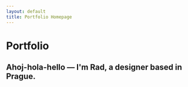 ```yaml
---
layout: default
title: Portfolio Homepage
---
```


# Portfolio

## Ahoj-hola-hello — I'm Rad, a designer based in Prague.
